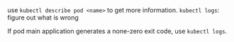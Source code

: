 use
`kubectl describe pod <name>` to get more information.
`kubectl logs`: figure out what is wrong

If pod main application generates a none-zero exit code, use `kubectl logs`.
